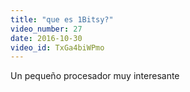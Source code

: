 ```yaml
---
title: "que es 1Bitsy?"
video_number: 27
date: 2016-10-30
video_id: TxGa4biWPmo
---
```


Un pequeño procesador muy interesante 
